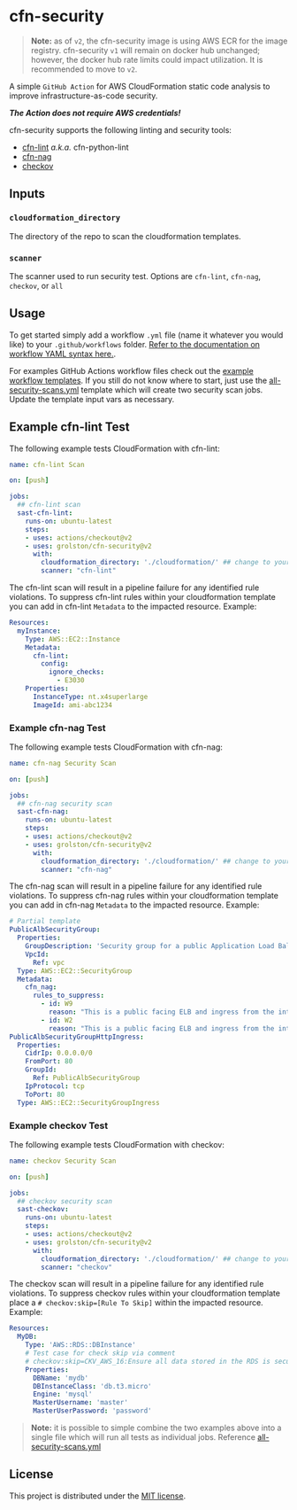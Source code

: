 # cfn-security

> **Note:** as of `v2`, the cfn-security image is using AWS ECR for the image registry. cfn-security `v1` will remain on docker hub unchanged; however, the docker hub rate limits could impact utilization. It is recommended to move to `v2`.

A simple `GitHub Action` for AWS CloudFormation static code analysis to improve infrastructure-as-code security.

***The Action does not require AWS credentials!***

cfn-security supports the following linting and security tools:

- [cfn-lint](https://github.com/aws-cloudformation/cfn-python-lint) *a.k.a.* cfn-python-lint
- [cfn-nag](https://github.com/stelligent/cfn_nag)
- [checkov](https://github.com/bridgecrewio/checkov)

## Inputs

### `cloudformation_directory`

The directory of the repo to scan the cloudformation templates.

### `scanner`

The scanner used to run security test. Options are `cfn-lint`, `cfn-nag`, `checkov`, or `all`

## Usage

To get started simply add a workflow `.yml` file (name it whatever you would like) to your `.github/workflows` folder. [Refer to the documentation on workflow YAML syntax here.](https://help.github.com/en/articles/workflow-syntax-for-github-actions).

For examples GitHub Actions workflow files check out the [example workflow templates](https://github.com/grolston/cfn-security/tree/master/workflow-examples). If you still do not know where to start, just use the [all-security-scans.yml](workflow-examples/all-security-scans.yml) template which will create two security scan jobs. Update the template input vars as necessary.

## Example cfn-lint Test

The following example tests CloudFormation with cfn-lint:

```yaml
name: cfn-lint Scan

on: [push]

jobs:
  ## cfn-lint scan
  sast-cfn-lint:
    runs-on: ubuntu-latest
    steps:
    - uses: actions/checkout@v2
    - uses: grolston/cfn-security@v2
      with:
        cloudformation_directory: './cloudformation/' ## change to your template directory
        scanner: "cfn-lint"
```

The cfn-lint scan will result in a pipeline failure for any identified rule violations. To suppress cfn-lint rules within your cloudformation template you can add in cfn-lint `Metadata` to the impacted resource. Example:

```yaml
Resources:
  myInstance:
    Type: AWS::EC2::Instance
    Metadata:
      cfn-lint:
        config:
          ignore_checks:
            - E3030
    Properties:
      InstanceType: nt.x4superlarge
      ImageId: ami-abc1234
```

### Example cfn-nag Test

The following example tests CloudFormation with cfn-nag:

```yaml
name: cfn-nag Security Scan

on: [push]

jobs:
  ## cfn-nag security scan
  sast-cfn-nag:
    runs-on: ubuntu-latest
    steps:
    - uses: actions/checkout@v2
    - uses: grolston/cfn-security@v2
      with:
        cloudformation_directory: './cloudformation/' ## change to your template directory
        scanner: "cfn-nag"
```
The cfn-nag scan will result in a pipeline failure for any identified rule violations. To suppress cfn-nag rules within your cloudformation template you can add in cfn-nag `Metadata` to the impacted resource. Example:

```yaml
# Partial template
PublicAlbSecurityGroup:
  Properties:
    GroupDescription: 'Security group for a public Application Load Balancer'
    VpcId:
      Ref: vpc
  Type: AWS::EC2::SecurityGroup
  Metadata:
    cfn_nag:
      rules_to_suppress:
        - id: W9
          reason: "This is a public facing ELB and ingress from the internet should be permitted."
        - id: W2
          reason: "This is a public facing ELB and ingress from the internet should be permitted."
PublicAlbSecurityGroupHttpIngress:
  Properties:
    CidrIp: 0.0.0.0/0
    FromPort: 80
    GroupId:
      Ref: PublicAlbSecurityGroup
    IpProtocol: tcp
    ToPort: 80
  Type: AWS::EC2::SecurityGroupIngress
```

### Example checkov Test

The following example tests CloudFormation with checkov:

```yaml
name: checkov Security Scan

on: [push]

jobs:
  ## checkov security scan
  sast-checkov:
    runs-on: ubuntu-latest
    steps:
    - uses: actions/checkout@v2
    - uses: grolston/cfn-security@v2
      with:
        cloudformation_directory: './cloudformation/' ## change to your template directory
        scanner: "checkov"
```
The checkov scan will result in a pipeline failure for any identified rule violations. To suppress checkov rules within your cloudformation template place a `# checkov:skip=[Rule To Skip]` within the impacted resource. Example:

```yaml
Resources:
  MyDB:
    Type: 'AWS::RDS::DBInstance'
    # Test case for check skip via comment
    # checkov:skip=CKV_AWS_16:Ensure all data stored in the RDS is securely encrypted at rest
    Properties:
      DBName: 'mydb'
      DBInstanceClass: 'db.t3.micro'
      Engine: 'mysql'
      MasterUsername: 'master'
      MasterUserPassword: 'password'
```

> **Note:** it is possible to simple combine the two examples above into a single file which will run all tests as individual jobs. Reference [all-security-scans.yml](workflow-examples/all-security-scans.yml)

## License

This project is distributed under the [MIT license](LICENSE.md).
